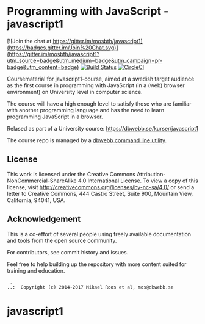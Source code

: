 Programming with JavaScript - javascript1
===================

[![Join the chat at https://gitter.im/mosbth/javascript1](https://badges.gitter.im/Join%20Chat.svg)](https://gitter.im/mosbth/javascript1?utm_source=badge&utm_medium=badge&utm_campaign=pr-badge&utm_content=badge)
[![Build Status](https://travis-ci.org/dbwebb-se/javascript1.svg?branch=master)](https://travis-ci.org/dbwebb-se/javascript1)
[![CircleCI](https://circleci.com/gh/dbwebb-se/javascript1.svg?style=svg)](https://circleci.com/gh/dbwebb-se/javascript1)


Coursematerial for javascript1-course, aimed at a swedish target audience as the first course in programming with JavaScript (in a (web) browser environment) on University level in computer science. 

The course will have a high enough level to satisfy those who are familiar with another programming language and has the need to learn programming JavaScript in a browser.

Relased as part of a University course: https://dbwebb.se/kurser/javascript1

The course repo is managed by a [dbwebb command line utility](https://dbwebb.se/dbwebb-cli).



License
-------------------

This work is licensed under the Creative Commons Attribution-NonCommercial-ShareAlike 4.0 International License. To view a copy of this license, visit http://creativecommons.org/licenses/by-nc-sa/4.0/ or send a letter to Creative Commons, 444 Castro Street, Suite 900, Mountain View, California, 94041, USA.



Acknowledgement
-------------------

This is a co-effort of several people using freely available documentation and tools from the open source community.

For contributors, see commit history and issues.

Feel free to help building up the repository with more content suited for training and education.




```
 .
..:  Copyright (c) 2014-2017 Mikael Roos et al, mos@dbwebb.se
```
# javascript1
